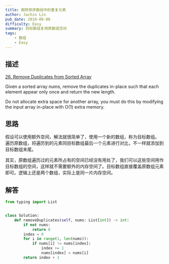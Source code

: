 ```yaml
---
title: 删除排序数组中的重复元素
author: Jachin Lin
pub_date: 2019-09-08
difficulty: Easy
summary: 目标数组复用原数组空间
tags:
    - 数组
    - Easy
---
```


## 描述
[26. Remove Duplicates from Sorted Array](https://leetcode.com/problems/remove-duplicates-from-sorted-array/)

Given a sorted array nums, remove the duplicates in-place such that each element appear only once and return the new length.

Do not allocate extra space for another array, you must do this by modifying the input array in-place with O(1) extra memory.

## 思路

假设可以使用额外空间，解法就很简单了，使用一个新的数组，称为目标数组。
遍历原数组，将遍历到的元素同目标数组最后一个元素进行对比，不一样就添加到目标数组末尾。

其实，原数组遍历过的元素所占有的空间已经没有用处了，我们可以这些空间用作目标数组的空间，这样就不需要额外的内存空间了。目标数组直接覆盖原数组元素即可。逻辑上还是两个数组，实际上是同一片内存空间。

## 解答

```python
from typing import List


class Solution:
    def removeDuplicates(self, nums: List[int]) -> int:
        if not nums:
            return 0
        index = 0
        for i in range(1, len(nums)):
            if nums[i] != nums[index]:
                index += 1
                nums[index] = nums[i]
        return index + 1
```